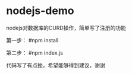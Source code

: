 # nodejs-demo
nodejs对数据库的CURD操作，简单写了注册的功能

第一步：
#npm install

第二步：
#npm index.js

代码写了有点挫，希望能够得到建议，谢谢
